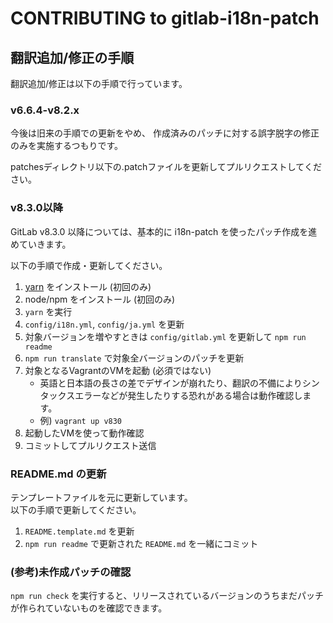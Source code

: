 CONTRIBUTING to gitlab-i18n-patch
=================================

## 翻訳追加/修正の手順

翻訳追加/修正は以下の手順で行っています。

### v6.6.4-v8.2.x

今後は旧来の手順での更新をやめ、 作成済みのパッチに対する誤字脱字の修正のみを実施するつもりです。

patchesディレクトリ以下の.patchファイルを更新してプルリクエストしてください。

### v8.3.0以降

GitLab v8.3.0 以降については、基本的に i18n-patch を使ったパッチ作成を進めていきます。

以下の手順で作成・更新してください。

1. [yarn](https://github.com/yarnpkg/yarn) をインストール (初回のみ)
1. node/npm をインストール (初回のみ)
1. `yarn` を実行
1. `config/i18n.yml`, `config/ja.yml` を更新
1. 対象バージョンを増やすときは `config/gitlab.yml` を更新して `npm run readme`
1. `npm run translate` で対象全バージョンのパッチを更新
1. 対象となるVagrantのVMを起動 (必須ではない)
    * 英語と日本語の長さの差でデザインが崩れたり、翻訳の不備によりシンタックスエラーなどが発生したりする恐れがある場合は動作確認します。
    * 例) `vagrant up v830`
1. 起動したVMを使って動作確認
1. コミットしてプルリクエスト送信

### README.md の更新

テンプレートファイルを元に更新しています。  
以下の手順で更新してください。

1. `README.template.md` を更新
1. `npm run readme` で更新された `README.md` を一緒にコミット

### (参考)未作成パッチの確認

`npm run check` を実行すると、リリースされているバージョンのうちまだパッチが作られていないものを確認できます。

